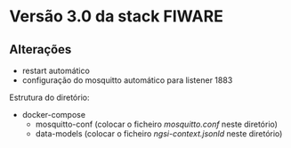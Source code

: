 # Versão 3.0 da stack FIWARE
## Alterações
- restart automático
- configuração do mosquitto automático para listener 1883

Estrutura do diretório:
 - docker-compose
   - mosquitto-conf (colocar o ficheiro *mosquitto.conf* neste diretório)
   - data-models (colocar o ficheiro *ngsi-context.jsonld* neste diretório)
